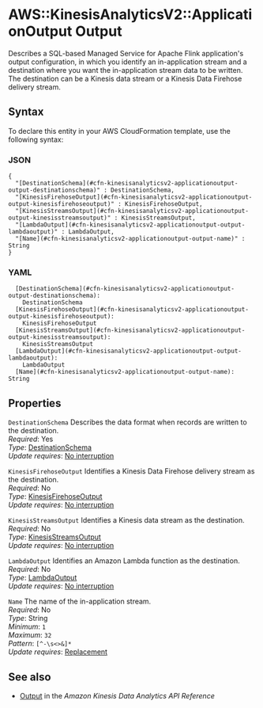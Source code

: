 # AWS::KinesisAnalyticsV2::ApplicationOutput Output<a name="aws-properties-kinesisanalyticsv2-applicationoutput-output"></a>

 Describes a SQL\-based Managed Service for Apache Flink application's output configuration, in which you identify an in\-application stream and a destination where you want the in\-application stream data to be written\. The destination can be a Kinesis data stream or a Kinesis Data Firehose delivery stream\. 



## Syntax<a name="aws-properties-kinesisanalyticsv2-applicationoutput-output-syntax"></a>

To declare this entity in your AWS CloudFormation template, use the following syntax:

### JSON<a name="aws-properties-kinesisanalyticsv2-applicationoutput-output-syntax.json"></a>

```
{
  "[DestinationSchema](#cfn-kinesisanalyticsv2-applicationoutput-output-destinationschema)" : DestinationSchema,
  "[KinesisFirehoseOutput](#cfn-kinesisanalyticsv2-applicationoutput-output-kinesisfirehoseoutput)" : KinesisFirehoseOutput,
  "[KinesisStreamsOutput](#cfn-kinesisanalyticsv2-applicationoutput-output-kinesisstreamsoutput)" : KinesisStreamsOutput,
  "[LambdaOutput](#cfn-kinesisanalyticsv2-applicationoutput-output-lambdaoutput)" : LambdaOutput,
  "[Name](#cfn-kinesisanalyticsv2-applicationoutput-output-name)" : String
}
```

### YAML<a name="aws-properties-kinesisanalyticsv2-applicationoutput-output-syntax.yaml"></a>

```
  [DestinationSchema](#cfn-kinesisanalyticsv2-applicationoutput-output-destinationschema): 
    DestinationSchema
  [KinesisFirehoseOutput](#cfn-kinesisanalyticsv2-applicationoutput-output-kinesisfirehoseoutput): 
    KinesisFirehoseOutput
  [KinesisStreamsOutput](#cfn-kinesisanalyticsv2-applicationoutput-output-kinesisstreamsoutput): 
    KinesisStreamsOutput
  [LambdaOutput](#cfn-kinesisanalyticsv2-applicationoutput-output-lambdaoutput): 
    LambdaOutput
  [Name](#cfn-kinesisanalyticsv2-applicationoutput-output-name): String
```

## Properties<a name="aws-properties-kinesisanalyticsv2-applicationoutput-output-properties"></a>

`DestinationSchema`  <a name="cfn-kinesisanalyticsv2-applicationoutput-output-destinationschema"></a>
Describes the data format when records are written to the destination\.   
*Required*: Yes  
*Type*: [DestinationSchema](aws-properties-kinesisanalyticsv2-applicationoutput-destinationschema.md)  
*Update requires*: [No interruption](https://docs.aws.amazon.com/AWSCloudFormation/latest/UserGuide/using-cfn-updating-stacks-update-behaviors.html#update-no-interrupt)

`KinesisFirehoseOutput`  <a name="cfn-kinesisanalyticsv2-applicationoutput-output-kinesisfirehoseoutput"></a>
Identifies a Kinesis Data Firehose delivery stream as the destination\.  
*Required*: No  
*Type*: [KinesisFirehoseOutput](aws-properties-kinesisanalyticsv2-applicationoutput-kinesisfirehoseoutput.md)  
*Update requires*: [No interruption](https://docs.aws.amazon.com/AWSCloudFormation/latest/UserGuide/using-cfn-updating-stacks-update-behaviors.html#update-no-interrupt)

`KinesisStreamsOutput`  <a name="cfn-kinesisanalyticsv2-applicationoutput-output-kinesisstreamsoutput"></a>
Identifies a Kinesis data stream as the destination\.  
*Required*: No  
*Type*: [KinesisStreamsOutput](aws-properties-kinesisanalyticsv2-applicationoutput-kinesisstreamsoutput.md)  
*Update requires*: [No interruption](https://docs.aws.amazon.com/AWSCloudFormation/latest/UserGuide/using-cfn-updating-stacks-update-behaviors.html#update-no-interrupt)

`LambdaOutput`  <a name="cfn-kinesisanalyticsv2-applicationoutput-output-lambdaoutput"></a>
Identifies an Amazon Lambda function as the destination\.  
*Required*: No  
*Type*: [LambdaOutput](aws-properties-kinesisanalyticsv2-applicationoutput-lambdaoutput.md)  
*Update requires*: [No interruption](https://docs.aws.amazon.com/AWSCloudFormation/latest/UserGuide/using-cfn-updating-stacks-update-behaviors.html#update-no-interrupt)

`Name`  <a name="cfn-kinesisanalyticsv2-applicationoutput-output-name"></a>
The name of the in\-application stream\.  
*Required*: No  
*Type*: String  
*Minimum*: `1`  
*Maximum*: `32`  
*Pattern*: `[^-\s<>&]*`  
*Update requires*: [Replacement](https://docs.aws.amazon.com/AWSCloudFormation/latest/UserGuide/using-cfn-updating-stacks-update-behaviors.html#update-replacement)

## See also<a name="aws-properties-kinesisanalyticsv2-applicationoutput-output--seealso"></a>
+  [Output](https://docs.aws.amazon.com/kinesisanalytics/latest/apiv2/API_Output.html) in the *Amazon Kinesis Data Analytics API Reference* 

